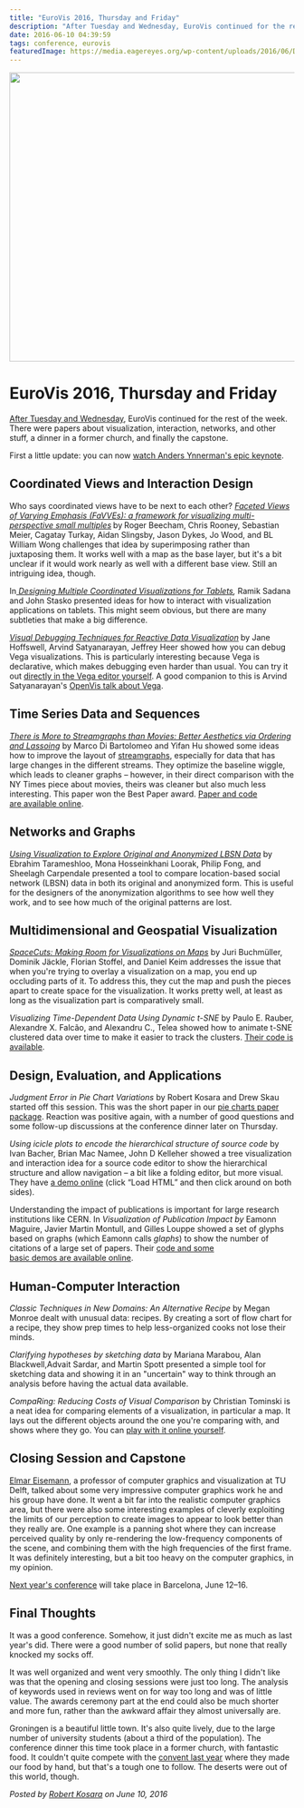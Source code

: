 ```yaml
---
title: "EuroVis 2016, Thursday and Friday"
description: "After Tuesday and Wednesday, EuroVis continued for the rest of the week. There were papers about visualization, interaction, networks, and other stuff, a dinner in a former church, and finally the capstone."
date: 2016-06-10 04:39:59
tags: conference, eurovis
featuredImage: https://media.eagereyes.org/wp-content/uploads/2016/06/DSCF2799.jpg
---
```


<p><img src="https://media.eagereyes.org/wp-content/uploads/2016/06/DSCF2799.jpg" width="825" height="510" /></p>

# EuroVis 2016, Thursday and Friday

<a href="https://eagereyes.org/blog/2016/eurovis-2016-tuesday-and-wednesday">After Tuesday and Wednesday</a>, EuroVis continued for the rest of the week. There were papers about visualization, interaction, networks, and other stuff, a dinner in a former church, and finally the capstone. 

<b></b>First a little update: you can now <a href="https://vimeo.com/groups/383543/videos/169967499">watch Anders Ynnerman's epic keynote</a>.

## Coordinated Views and Interaction Design

Who says coordinated views have to be next to each other? <a href="http://www.gicentre.net/favves"><i>Faceted Views of Varying Emphasis (FaVVEs): a framework for visualizing multi-perspective small multiples</i></a><b> </b>by<b> </b>Roger Beecham, Chris Rooney, Sebastian Meier, Cagatay Turkay, Aidan Slingsby, Jason Dykes, Jo Wood, and BL William Wong challenges that idea by superimposing rather than juxtaposing them. It works well with a map as the base layer, but it's a bit unclear if it would work nearly as well with a different base view. Still an intriguing idea, though.

<i></i>In<i><a href="http://www.cc.gatech.edu/gvu/ii/touch/"> Designing Multiple Coordinated Visualizations for Tablets</a>,</i> Ramik Sadana and John Stasko presented ideas for how to interact with visualization applications on tablets. This might seem obvious, but there are many subtleties that make a big difference.

<a href="https://idl.cs.washington.edu/papers/vega-debugging"><i>Visual Debugging Techniques for Reactive Data Visualization</i></a><b> </b>by Jane Hoffswell, Arvind Satyanarayan, Jeffrey Heer showed how you can debug Vega visualizations. This is particularly interesting because Vega is declarative, which makes debugging even harder than usual. You can try it out <a href="http://vega.github.io/vega-editor">directly in the Vega editor yourself</a>. A good companion to this is Arvind Satyanarayan's <a href="https://youtu.be/Y8Fp9z-9DWc">OpenVis talk about Vega</a>.

## <b>Time Series Data and Sequences</b>

<i></i><a href="http://yifanhu.net/PUB/StreamGraph.pdf"><i>There is More to Streamgraphs than Movies: Better Aesthetics via Ordering and Lassoing</i></a> by Marco Di Bartolomeo and Yifan Hu showed some ideas how to improve the layout of <a href="http://leebyron.com/streamgraph/">streamgraphs</a>, especially for data that has large changes in the different streams. They optimize the baseline wiggle, which leads to cleaner graphs – however, in their direct comparison with the NY Times piece about movies, theirs was cleaner but also much less interesting. This paper won the Best Paper award. <a href="https://streamgraphs.github.io/index.html">Paper and code are available online</a>.

## <b>Networks and Graphs</b>

<a href="http://innovis.cpsc.ucalgary.ca/Publications/_GSUViz2016"><i>Using Visualization to Explore Original and Anonymized LBSN Data</i></a> by<b> </b>Ebrahim Tarameshloo, Mona Hosseinkhani Loorak, Philip Fong, and Sheelagh Carpendale presented a tool to compare location-based social network (LBSN) data in both its original and anonymized form. This is useful for the designers of the anonymization algorithms to see how well they work, and to see how much of the original patterns are lost.

## <b>Multidimensional and Geospatial Visualization</b>

<a href="https://bib.dbvis.de/publications/details/668"><i>SpaceCuts: Making Room for Visualizations on Maps</i></a> by Juri Buchmüller, Dominik Jäckle, Florian Stoffel, and Daniel Keim addresses the issue that when you're trying to overlay a visualization on a map, you end up occluding parts of it. To address this, they cut the map and push the pieces apart to create space for the visualization. It works pretty well, at least as long as the visualization part is comparatively small.

<i>Visualizing Time-Dependent Data Using Dynamic t-SNE</i> by Paulo E. Rauber, Alexandre X. Falcão, and Alexandru C., Telea showed how to animate t-SNE clustered data over time to make it easier to track the clusters. <a href="https://github.com/paulorauber/thesne">Their code is available</a>.

## <b>Design, Evaluation, and Applications</b>

<i>Judgment Error in Pie Chart Variations</i> by Robert Kosara and Drew Skau started off this session. This was the short paper in our <a href="https://eagereyes.org/papers/a-pair-of-pie-chart-papers">pie charts paper package</a>. Reaction was positive again, with a number of good questions and some follow-up discussions at the conference dinner later on Thursday.

<i>Using icicle plots to encode the hierarchical structure of source code </i>by Ivan Bacher, Brian Mac Namee, John D Kelleher showed a tree visualization and interaction idea for a source code editor to show the hierarchical structure and allow navigation – a bit like a folding editor, but more visual. They have <a href="https://dl.dropboxusercontent.com/spa/96msnpkocwnj21h/p-001/public/index.html">a demo online</a> (click “Load HTML” and then click around on both sides).

Understanding the impact of publications is important for large research institutions like CERN. In<i> Visualization of Publication Impact by </i>Eamonn Maguire, Javier Martin Montull, and Gilles Louppe showed a set of glyphs based on graphs (which Eamonn calls <i>glaphs</i>) to show the number of citations of a large set of papers. Their <a href="http://inspirehep.github.io/impact-graphs/">code and some basic demos are available online</a>.

## <i></i>Human-Computer Interaction

<em>Classic Techniques in New Domains: An Alternative Recipe</em> by Megan Monroe dealt with unusual data: recipes. By creating a sort of flow chart for a recipe, they show prep times to help less-organized cooks not lose their minds.

<em>Clarifying hypotheses by sketching data</em> by Mariana Marabou, Alan Blackwell,Advait Sardar, and Martin Spott presented a simple tool for sketching data and showing it in an "uncertain" way to think through an analysis before having the actual data available.

<em>CompaRing: Reducing Costs of Visual Comparison</em> by Christian Tominski is a neat idea for comparing elements of a visualization, in particular a map. It lays out the different objects around the one you're comparing with, and shows where they go. You can <a href="http://www.informatik.uni-rostock.de/~ct/software/CompaRing/">play with it online yourself</a>.

## Closing Session and Capstone

<a href="http://graphics.tudelft.nl/~eisemann/">Elmar Eisemann</a>, a professor of computer graphics and visualization at TU Delft, talked about some very impressive computer graphics work he and his group have done. It went a bit far into the realistic computer graphics area, but there were also some interesting examples of cleverly exploiting the limits of our perception to create images to appear to look better than they really are. One example is a panning shot where they can increase perceived quality by only re-rendering the low-frequency components of the scene, and combining them with the high frequencies of the first frame. It was definitely interesting, but a bit too heavy on the computer graphics, in my opinion.

<a href="http://eurovis2017.virvig.es">Next year's conference</a> will take place in Barcelona, June 12–16.

## Final Thoughts

It was a good conference. Somehow, it just didn't excite me as much as last year's did. There were a good number of solid papers, but none that really knocked my socks off.

It was well organized and went very smoothly. The only thing I didn't like was that the opening and closing sessions were just too long. The analysis of keywords used in reviews went on for way too long and was of little value. The awards ceremony part at the end could also be much shorter and more fun, rather than the awkward affair they almost universally are.

Groningen is a beautiful little town. It's also quite lively, due to the large number of university students (about a third of the population). The conference dinner this time took place in a former church, with fantastic food. It couldn't quite compete with the <a href="https://eagereyes.org/blog/2015/report-eurovis-2015">convent last year</a> where they made our food by hand, but that's a tough one to follow. The deserts were out of this world, though.


_Posted by <a href="/about">Robert Kosara</a> on June 10, 2016_



